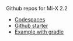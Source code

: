 Github repos for Mi-X 2.2
* [Codespaces](https://github.com/codespaces)
* [Github starter](https://github.com/AMC-UvA-MedicalInformatics/github-starter-course)
* [Example with gradle](https://github.com/ronaldcornet/spring-boot-maven-example-helloworld_v2)

